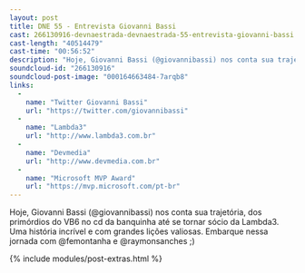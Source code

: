 ```yaml
---
layout: post
title: DNE 55 - Entrevista Giovanni Bassi
cast: 266130916-devnaestrada-devnaestrada-55-entrevista-giovanni-bassi.mp3
cast-length: "40514479"
cast-time: "00:56:52"
description: "Hoje, Giovanni Bassi (@giovannibassi) nos conta sua trajetória, dos primórdios do VB6 no cd da banquinha até se tornar sócio da Lambda3. Uma história incrível e com grandes lições valiosas. Embarque nessa jornada com @femontanha e @raymonsanches ;)"
soundcloud-id: "266130916"
soundcloud-post-image: "000164663484-7arqb8"
links:
  -
    name: "Twitter Giovanni Bassi"
    url: "https://twitter.com/giovannibassi"
  -
    name: "Lambda3"
    url: "http://www.lambda3.com.br"
  -
    name: "Devmedia"
    url: "http://www.devmedia.com.br"
  -
    name: "Microsoft MVP Award"
    url: "https://mvp.microsoft.com/pt-br"
---
```


Hoje, Giovanni Bassi (@giovannibassi) nos conta sua trajetória, dos primórdios do VB6 no cd da banquinha até se tornar sócio da Lambda3. Uma história incrível e com grandes lições valiosas. Embarque nessa jornada com @femontanha e @raymonsanches ;)

{% include modules/post-extras.html %}